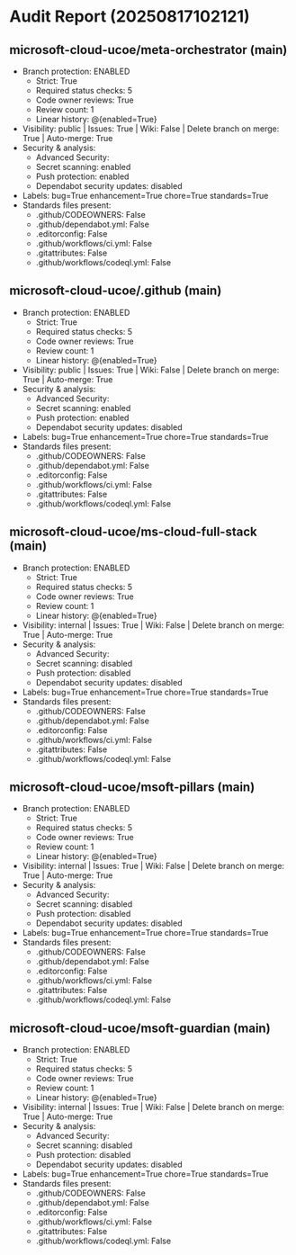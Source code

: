 # Audit Report (20250817102121)

## microsoft-cloud-ucoe/meta-orchestrator (main)
- Branch protection: ENABLED
  - Strict: True
  - Required status checks: 5
  - Code owner reviews: True
  - Review count: 1
  - Linear history: @{enabled=True}
- Visibility: public | Issues: True | Wiki: False | Delete branch on merge: True | Auto-merge: True
- Security & analysis:
  - Advanced Security: 
  - Secret scanning: enabled
  - Push protection: enabled
  - Dependabot security updates: disabled
- Labels: bug=True enhancement=True chore=True standards=True
- Standards files present:
  - .github/CODEOWNERS: False
  - .github/dependabot.yml: False
  - .editorconfig: False
  - .github/workflows/ci.yml: False
  - .gitattributes: False
  - .github/workflows/codeql.yml: False

## microsoft-cloud-ucoe/.github (main)
- Branch protection: ENABLED
  - Strict: True
  - Required status checks: 5
  - Code owner reviews: True
  - Review count: 1
  - Linear history: @{enabled=True}
- Visibility: public | Issues: True | Wiki: False | Delete branch on merge: True | Auto-merge: True
- Security & analysis:
  - Advanced Security: 
  - Secret scanning: enabled
  - Push protection: enabled
  - Dependabot security updates: disabled
- Labels: bug=True enhancement=True chore=True standards=True
- Standards files present:
  - .github/CODEOWNERS: False
  - .github/dependabot.yml: False
  - .editorconfig: False
  - .github/workflows/ci.yml: False
  - .gitattributes: False
  - .github/workflows/codeql.yml: False

## microsoft-cloud-ucoe/ms-cloud-full-stack (main)
- Branch protection: ENABLED
  - Strict: True
  - Required status checks: 5
  - Code owner reviews: True
  - Review count: 1
  - Linear history: @{enabled=True}
- Visibility: internal | Issues: True | Wiki: False | Delete branch on merge: True | Auto-merge: True
- Security & analysis:
  - Advanced Security: 
  - Secret scanning: disabled
  - Push protection: disabled
  - Dependabot security updates: disabled
- Labels: bug=True enhancement=True chore=True standards=True
- Standards files present:
  - .github/CODEOWNERS: False
  - .github/dependabot.yml: False
  - .editorconfig: False
  - .github/workflows/ci.yml: False
  - .gitattributes: False
  - .github/workflows/codeql.yml: False

## microsoft-cloud-ucoe/msoft-pillars (main)
- Branch protection: ENABLED
  - Strict: True
  - Required status checks: 5
  - Code owner reviews: True
  - Review count: 1
  - Linear history: @{enabled=True}
- Visibility: internal | Issues: True | Wiki: False | Delete branch on merge: True | Auto-merge: True
- Security & analysis:
  - Advanced Security: 
  - Secret scanning: disabled
  - Push protection: disabled
  - Dependabot security updates: disabled
- Labels: bug=True enhancement=True chore=True standards=True
- Standards files present:
  - .github/CODEOWNERS: False
  - .github/dependabot.yml: False
  - .editorconfig: False
  - .github/workflows/ci.yml: False
  - .gitattributes: False
  - .github/workflows/codeql.yml: False

## microsoft-cloud-ucoe/msoft-guardian (main)
- Branch protection: ENABLED
  - Strict: True
  - Required status checks: 5
  - Code owner reviews: True
  - Review count: 1
  - Linear history: @{enabled=True}
- Visibility: internal | Issues: True | Wiki: False | Delete branch on merge: True | Auto-merge: True
- Security & analysis:
  - Advanced Security: 
  - Secret scanning: disabled
  - Push protection: disabled
  - Dependabot security updates: disabled
- Labels: bug=True enhancement=True chore=True standards=True
- Standards files present:
  - .github/CODEOWNERS: False
  - .github/dependabot.yml: False
  - .editorconfig: False
  - .github/workflows/ci.yml: False
  - .gitattributes: False
  - .github/workflows/codeql.yml: False

